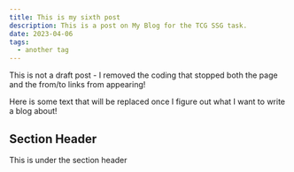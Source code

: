 ```yaml
---
title: This is my sixth post
description: This is a post on My Blog for the TCG SSG task.
date: 2023-04-06
tags:
  - another tag
---
```

This is not a draft post - I removed the coding that stopped both the page and the from/to links from appearing!


Here is some text that will be replaced once I figure out what I want to write a blog about!


## Section Header

This is under the section header

```

